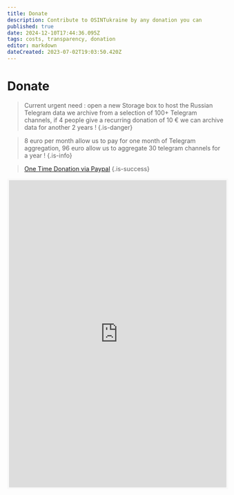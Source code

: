```yaml
---
title: Donate
description: Contribute to OSINTukraine by any donation you can
published: true
date: 2024-12-10T17:44:36.095Z
tags: costs, transparency, donation
editor: markdown
dateCreated: 2023-07-02T19:03:50.420Z
---
```


# Donate

> Current urgent need : open a new Storage box to host the Russian Telegram data we archive from a selection of 100+ Telegram channels, if 4 people give a recurring donation of 10 € we can archive data for another 2 years !
{.is-danger}


> 8 euro per month allow us to pay for one month of Telegram aggregation, 96 euro allow us to aggregate 30 telegram channels for a year !
{.is-info}

> [One Time Donation via Paypal](https://www.paypal.com/paypalme/osintukraine) 
{.is-success}


<iframe id='kofiframe' src='https://ko-fi.com/cyberbenb/?hidefeed=false&widget=true&embed=true&preview=true' style='border:none;width:100%;padding:4px;background:#f9f9f9;' height='712' title='cyberbenb'></iframe>